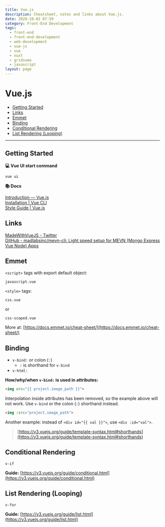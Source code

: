 ```yaml
---
title: Vue.js
description: Cheatsheet, notes and links about Vue.js.
date: 2020-10-02 07:59
category: Front-End Development
tags:
  - front-end
  - front-end-development
  - web-development
  - vue-js
  - vue
  - nuxt
  - gridsome
  - javascript
layout: page
---
```


# Vue.js

- [Getting Started](#getting-started)
- [Links](#links)
- [Emmet](#emmet)
- [Binding](#binding)
- [Conditional Rendering](#conditional-rendering)
- [List Rendering (Looping)](#list-rendering-looping)

- - -

## Getting Started

**💻 Vue UI start command**

```
vue ui
```

**📚 Docs**

[Introduction — Vue.js](https://vuejs.org/v2/guide/#Getting-Started)  
[Installation | Vue CLI](https://cli.vuejs.org/guide/installation.html)  
[Style Guide | Vue.js](https://v3.vuejs.org/style-guide/)  

## Links

[MadeWithVueJS - Twitter](https://twitter.com/MadeWithVueJS)  
[GitHub - madlabsinc/mevn-cli: Light speed setup for MEVN (Mongo Express Vue Node) Apps](https://github.com/madlabsinc/mevn-cli)  

## Emmet

`<script>` tags with export default object:

```
javascript.vue
```

`<style>` tags:

```
css.vue
```

or

```
css-scoped.vue
```

More at: [https://docs.emmet.io/cheat-sheet/](https://docs.emmet.io/cheat-sheet/)

## Binding

- `v-bind:` or colon (`:`)
    - `:` is shorthand for `v-bind`
- `v-html:`

**How/why/when `v-bind:` is used in attributes:**

```html
<img src="{{ project.image_path }}">
```

Interpolation inside attributes has been removed, so the example above will not work. Use `v-bind` or the colon (`:`) shorthand instead.

```html
<img :src="project.image_path">
```

Another example: instead of `<div id="{{ val }}">`, use `<div :id="val">`.

> [https://v3.vuejs.org/guide/template-syntax.html#shorthands](https://v3.vuejs.org/guide/template-syntax.html#shorthands)

## Conditional Rendering

`v-if`

**Guide:** [https://v3.vuejs.org/guide/conditional.html](https://v3.vuejs.org/guide/conditional.html)

## List Rendering (Looping)

`v-for`

**Guide:** [https://v3.vuejs.org/guide/list.html](https://v3.vuejs.org/guide/list.html)

